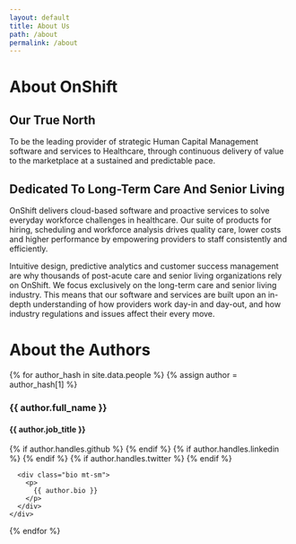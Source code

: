 ```yaml
---
layout: default
title: About Us
path: /about
permalink: /about
---
```


<h1 id="about" class="mb-2">About OnShift</h1>

<h2 id="truenorth">Our True North</h2>
<p>To be the leading provider of strategic Human Capital Management software and services to Healthcare, through continuous delivery of value to the marketplace at a sustained and predictable pace.</p>

<h2 id="dedication">Dedicated To Long-Term Care And Senior Living</h2>
<p>OnShift delivers cloud-based software and proactive services to solve everyday workforce challenges in healthcare. Our suite of products for hiring, scheduling and workforce analysis drives quality care, lower costs and higher performance by empowering providers to staff consistently and efficiently.</p>
<p>Intuitive design, predictive analytics and customer success management are why thousands of post-acute care and senior living organizations rely on OnShift. We focus exclusively on the long-term care and senior living industry. This means that our software and services are built upon an in-depth understanding of how providers work day-in and day-out, and how industry regulations and issues affect their every move.</p>

<h1 id="authors" class="mt-4">About the Authors</h1>

<div class="authors">
  {% for author_hash in site.data.people %}
  {% assign author = author_hash[1] %}
    <div class="author card p-3 mt-2" id="author-{{ author_hash[0] }}">
      <div class="flex flex-wrap flex-center">
        <div class="flex-0-auto pr-sm">
          <div class="img-circle img-circle-xl" style="background-image: url({% if author.avatar %}{{ author.avatar }}{% else %}https://upload.wikimedia.org/wikipedia/commons/7/7c/Profile_avatar_placeholder_large.png{% endif %});"></div>
        </div>
        <div class="flex-1-auto">
          <h3 class="mt-0">{{ author.full_name }}</h3>
          <h4 class='mt-sm'>{{ author.job_title }}</h4>
          <div class='mt-sm'>
            {% if author.handles.github %}
            <a href="http://github.com/{{ author.handles.github }}"><i class="svg-icon github"></i></a>
            {% endif %}
            {% if author.handles.linkedin %}
            <a href="https://www.linkedin.com/in/{{ author.handles.linkedin }}/"><i class="svg-icon linkedin"></i></a>
            {% endif %}
            {% if author.handles.twitter %}
            <a href="https://twitter.com/{{ author.handles.twitter }}"><i class="svg-icon twitter"></i></a>
            {% endif %}
          </div>
        </div>
      </div>

      <div class="bio mt-sm">
        <p>
          {{ author.bio }}
        </p>
      </div>
    </div>
  {% endfor %}
</div>
